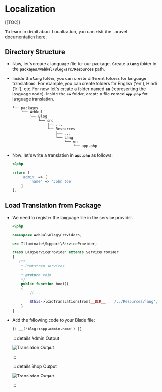 # Localization

[[TOC]]

To learn in detail about Localization, you can visit the Laravel documentation [here](https://laravel.com/docs/10.x/localization).

## Directory Structure

- Now, let's create a language file for our package. Create a **`lang`** folder in the **`packages/Webkul/Blog/src/Resources`** path.

- Inside the **`lang`** folder, you can create different folders for language translations. For example, you can create folders for English ('en'), Hindi ('hi'), etc. For now, let's create a folder named **`en`** (representing the language code). Inside the **`en`** folder, create a file named **`app.php`** for language translation.

  ```
  └── packages
      └── Webkul
          └── Blog
              └── src
                  ├── ...
                  └── Resources
                      ├── ...
                      └── lang
                          └── en
                              └── app.php
  ```

- Now, let's write a translation in **`app.php`** as follows:

  ```php
  <?php

  return [
      'admin' => [
          'name' => 'John Doe'
      ]
  ];
  ```

## Load Translation from Package

- We need to register the language file in the service provider.

  ```php
  <?php

  namespace Webkul\Blog\Providers;

  use Illuminate\Support\ServiceProvider;

  class BlogServiceProvider extends ServiceProvider
  {
     /**
      * Bootstrap services.
      *
      * @return void
      */
      public function boot()
      {
          //... 

          $this->loadTranslationsFrom(__DIR__ . '/../Resources/lang', 'blog');
      }
  }
  ```

- Add the following code to your Blade file:

  ```html
  {{ __('blog::app.admin.name') }}
  ```

  ::: details Admin Output

  ![Translation Output](../../assets/2.x/images/package-development/blog-admin-lang-output.png)

  :::

  ::: details Shop Output

  ![Translation Output](../../assets/2.x/images/package-development/blog-shop-lang-output.png)

  :::